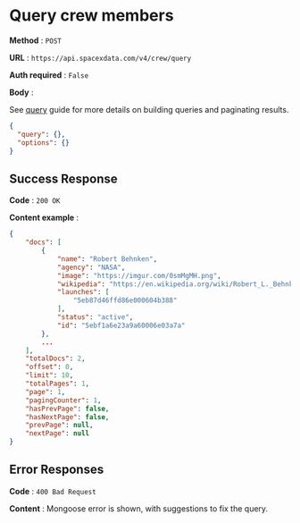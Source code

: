 # Query crew members

**Method** : `POST`

**URL** : `https://api.spacexdata.com/v4/crew/query`

**Auth required** : `False`

**Body** :

See [query](../../queries.md) guide for more details on building queries and paginating results.

```json
{
  "query": {},
  "options": {}
}
```

## Success Response

**Code** : `200 OK`

**Content example** :

```json
{
    "docs": [
        {
            "name": "Robert Behnken",
            "agency": "NASA",
            "image": "https://imgur.com/0smMgMH.png",
            "wikipedia": "https://en.wikipedia.org/wiki/Robert_L._Behnken",
            "launches": [
                "5eb87d46ffd86e000604b388"
            ],
            "status": "active",
            "id": "5ebf1a6e23a9a60006e03a7a"
        },
        ...
    ],
    "totalDocs": 2,
    "offset": 0,
    "limit": 10,
    "totalPages": 1,
    "page": 1,
    "pagingCounter": 1,
    "hasPrevPage": false,
    "hasNextPage": false,
    "prevPage": null,
    "nextPage": null
}
```

## Error Responses

**Code** : `400 Bad Request`

**Content** : Mongoose error is shown, with suggestions to fix the query.
